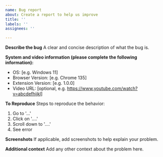 ```yaml
---
name: Bug report
about: Create a report to help us improve
title: ''
labels: ''
assignees: ''

---
```


**Describe the bug**
A clear and concise description of what the bug is.

**System and video information (please complete the following information):**
 - OS: [e.g. Windows 11]
 - Browser Version: [e.g. Chrome 135]
 - Extension Version: [e.g. 1.0.0]
 - Video URL: [optional, e.g. https://www.youtube.com/watch?v=abcdefhijkl]

**To Reproduce**
Steps to reproduce the behavior:
1. Go to '...'
2. Click on '....'
3. Scroll down to '....'
4. See error

**Screenshots**
If applicable, add screenshots to help explain your problem.

**Additional context**
Add any other context about the problem here.
